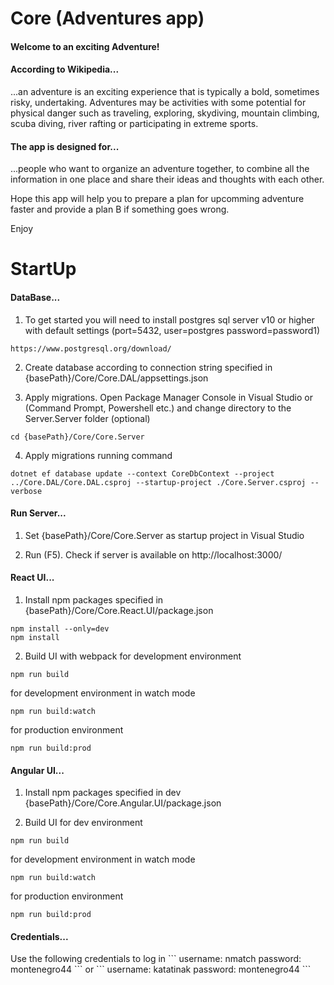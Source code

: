 # Core (Adventures app)
<h4>Welcome to an exciting Adventure!</h4>

<h4>According to Wikipedia...</h4>
<p>...an adventure is an exciting experience that is typically a bold, sometimes risky, undertaking. 
Adventures may be activities with some potential for physical danger such as traveling, exploring, skydiving, mountain climbing,
scuba diving, river rafting or participating in extreme sports.</p>

<h4>The app is designed for...</h4>
<p>...people who want to organize an adventure together, to combine all the information in one place 
and share their ideas and thoughts with each other.</p>

<p>Hope this app will help you to prepare a plan for upcomming adventure faster and provide a plan B if something goes wrong.</p>

<p>Enjoy</p>

# StartUp

<h4>DataBase...</h4>

1. To get started you will need to install postgres sql server v10 or higher with default settings (port=5432, user=postgres password=password1)
```
https://www.postgresql.org/download/
```

2. Create database according to connection string specified in {basePath}/Core/Core.DAL/appsettings.json

3. Apply migrations. Open Package Manager Console in Visual Studio or (Command Prompt, Powershell etc.) and change directory to the Server.Server folder (optional)
```
cd {basePath}/Core/Core.Server
```

4. Apply migrations running command
```
dotnet ef database update --context CoreDbContext --project ../Core.DAL/Core.DAL.csproj --startup-project ./Core.Server.csproj --verbose
```

<h4>Run Server...</h4>

1. Set {basePath}/Core/Core.Server as startup project in Visual Studio

2. Run (F5). Check if server is available on http://localhost:3000/

<h4>React UI...</h4>

1. Install npm packages specified in {basePath}/Core/Core.React.UI/package.json
```
npm install --only=dev
npm install
```

2. Build UI with webpack
for development environment
```
npm run build
```
for development environment in watch mode
```
npm run build:watch
```
for production environment
```
npm run build:prod
```

<h4>Angular UI...</h4>

1. Install npm packages specified in dev {basePath}/Core/Core.Angular.UI/package.json

2. Build UI
for dev environment
```
npm run build
```
for development environment in watch mode
```
npm run build:watch
```
for production environment
```
npm run build:prod
```

<h4>Credentials...</h4>
Use the following credentials to log in
```
username: nmatch
password: montenegro44
```
or
```
username: katatinak
password: montenegro44
```
